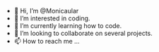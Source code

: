 - 👋 Hi, I’m @Monicaular
- 👀 I’m interested in coding.
- 🌱 I’m currently learning how to code. 
- 💞️ I’m looking to collaborate on several projects.
- 📫 How to reach me ...

<!---
Monicaular/Monicaular is a ✨ special ✨ repository because its `README.md` (this file) appears on your GitHub profile.
You can click the Preview link to take a look at your changes.
--->
